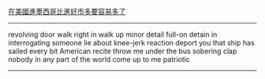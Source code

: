 [在美國進墨西哥比進好市多要容易多了](https://www.youtube.com/watch?v=-LT4fESbxvk&ab_channel=VoiceTube%E7%9C%8B%E5%BD%B1%E7%89%87%E5%AD%B8%E8%8B%B1%E8%AA%9E)

---------

revolving door
walk right in
walk up
minor detail
full-on
detain in
interrogating someone
lie about
knee-jerk reaction
deport you
that ship has sailed
every bit American
recite
throw me under the bus
sobering
clap
nobody in any part of the world
come up to me
patriotic


-----------

